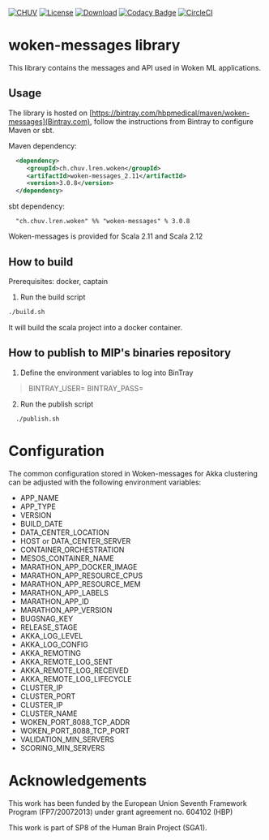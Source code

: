 [![CHUV](https://img.shields.io/badge/CHUV-LREN-AF4C64.svg)](https://www.unil.ch/lren/en/home.html) [![License](https://img.shields.io/badge/license-AGPL--3.0-blue.svg)](https://github.com/LREN-CHUV/woken-messages/blob/master/LICENSE) [![Download](https://api.bintray.com/packages/hbpmedical/maven/woken-messages/images/download.svg)](https://bintray.com/hbpmedical/maven/woken-messages/_latestVersion)
[![Codacy Badge](https://api.codacy.com/project/badge/Grade/50b557498f404feb86f4d118eb6e143f)](https://www.codacy.com/app/hbp-mip/woken-messages?utm_source=github.com&amp;utm_medium=referral&amp;utm_content=HBPMedical/woken-messages&amp;utm_campaign=Badge_Grade) [![CircleCI](https://circleci.com/gh/HBPMedical/woken-messages.svg?style=svg)](https://circleci.com/gh/HBPMedical/woken-messages)

# woken-messages library

This library contains the messages and API used in Woken ML applications.

## Usage

The library is hosted on [https://bintray.com/hbpmedical/maven/woken-messages](Bintray.com), follow the instructions from Bintray to configure Maven or sbt.

Maven dependency:

```xml
  <dependency>
     <groupId>ch.chuv.lren.woken</groupId>
     <artifactId>woken-messages_2.11</artifactId>
     <version>3.0.8</version>
  </dependency>
```
sbt dependency:

```
  "ch.chuv.lren.woken" %% "woken-messages" % 3.0.8
```

Woken-messages is provided for Scala 2.11 and Scala 2.12

## How to build

Prerequisites: docker, captain

1. Run the build script

```sh
./build.sh
```

It will build the scala project into a docker container.

## How to publish to MIP's binaries repository

1. Define the environment variables to log into BinTray

> BINTRAY_USER=<USER>
> BINTRAY_PASS=<PASSWORD>

2. Run the publish script
```
  ./publish.sh
```

# Configuration

The common configuration stored in Woken-messages for Akka clustering can be adjusted with the following environment variables:

* APP_NAME
* APP_TYPE
* VERSION
* BUILD_DATE
* DATA_CENTER_LOCATION
* HOST or DATA_CENTER_SERVER
* CONTAINER_ORCHESTRATION
* MESOS_CONTAINER_NAME
* MARATHON_APP_DOCKER_IMAGE
* MARATHON_APP_RESOURCE_CPUS
* MARATHON_APP_RESOURCE_MEM
* MARATHON_APP_LABELS
* MARATHON_APP_ID
* MARATHON_APP_VERSION
* BUGSNAG_KEY
* RELEASE_STAGE
* AKKA_LOG_LEVEL
* AKKA_LOG_CONFIG
* AKKA_REMOTING
* AKKA_REMOTE_LOG_SENT
* AKKA_REMOTE_LOG_RECEIVED
* AKKA_REMOTE_LOG_LIFECYCLE
* CLUSTER_IP
* CLUSTER_PORT
* CLUSTER_IP
* CLUSTER_NAME
* WOKEN_PORT_8088_TCP_ADDR
* WOKEN_PORT_8088_TCP_PORT
* VALIDATION_MIN_SERVERS
* SCORING_MIN_SERVERS

# Acknowledgements

This work has been funded by the European Union Seventh Framework Program (FP7/2007­2013) under grant agreement no. 604102 (HBP)

This work is part of SP8 of the Human Brain Project (SGA1).
